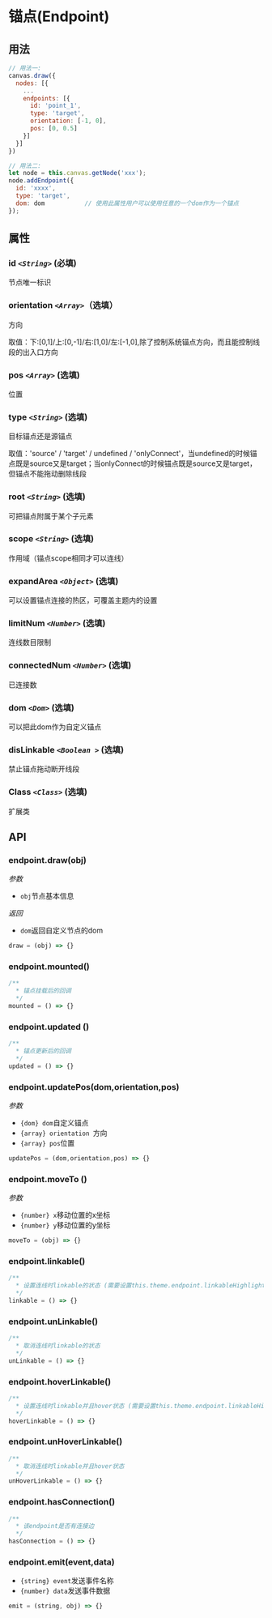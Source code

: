 # 锚点(Endpoint)

## 用法

```js
// 用法一:
canvas.draw({
  nodes: [{
    ...
    endpoints: [{
      id: 'point_1',
      type: 'target',
      orientation: [-1, 0],
      pos: [0, 0.5]
    }]
  }]
})

// 用法二:
let node = this.canvas.getNode('xxx');
node.addEndpoint({
  id: 'xxxx',
  type: 'target',
  dom: dom           // 使用此属性用户可以使用任意的一个dom作为一个锚点
});
```

## 属性

### id  _`<String>`_ (必填)

节点唯一标识

### orientation _`<Array>`_（选填）

方向

取值：下:[0,1]/上:[0,-1]/右:[1,0]/左:[-1,0],除了控制系统锚点方向，而且能控制线段的出入口方向

### pos _`<Array>`_ (选填)

位置

### type _`<String>`_ (选填)

目标锚点还是源锚点

取值：'source' / 'target' / undefined / 'onlyConnect'，当undefined的时候锚点既是source又是target；当onlyConnect的时候锚点既是source又是target，但锚点不能拖动删除线段

### root _`<String>`_ (选填)

可把锚点附属于某个子元素

### scope _`<String>`_ (选填)

作用域（锚点scope相同才可以连线）

### expandArea _`<Object>`_ (选填)

可以设置锚点连接的热区，可覆盖主题内的设置


### limitNum _`<Number>`_ (选填)

连线数目限制

### connectedNum _`<Number>`_ (选填)

已连接数

### dom _`<Dom>`_ (选填)

可以把此dom作为自定义锚点

### disLinkable _`<Boolean >`_ (选填)

禁止锚点拖动断开线段

### Class _`<Class>`_ (选填)

扩展类

## API

### endpoint.draw(obj)

*参数*

* `obj`节点基本信息

*返回*

* `dom`返回自定义节点的dom

```js
draw = (obj) => {}
```

### endpoint.mounted()

```js
/**
  * 锚点挂载后的回调
  */
mounted = () => {}
```

### endpoint.updated ()

```js
/**
  * 锚点更新后的回调
  */
updated = () => {}
```

### endpoint.updatePos(dom,orientation,pos)

*参数*

* `{dom} dom`自定义锚点
* `{array} orientation `方向
* `{array} pos`位置

```js
updatePos = (dom,orientation,pos) => {}
```

### endpoint.moveTo ()

*参数*

* `{number} x`移动位置的x坐标
* `{number} y`移动位置的y坐标

```js
moveTo = (obj) => {}
```

### endpoint.linkable()

```js
/**
  * 设置连线时linkable的状态 (需要设置this.theme.endpoint.linkableHighlight属性)
  */
linkable = () => {}
```

### endpoint.unLinkable()

```js
/**
  * 取消连线时linkable的状态
  */
unLinkable = () => {}
```

### endpoint.hoverLinkable()

```js
/**
  * 设置连线时linkable并且hover状态 (需要设置this.theme.endpoint.linkableHighlight属性)
  */
hoverLinkable = () => {}
```

### endpoint.unHoverLinkable()

```js
/**
  * 取消连线时linkable并且hover状态
  */
unHoverLinkable = () => {}
```

### endpoint.hasConnection()

```js
/**
  * 该endpoint是否有连接边
  */
hasConnection = () => {}
```

### endpoint.emit(event,data)

* `{string} event`发送事件名称
* `{number} data`发送事件数据

```js
emit = (string, obj) => {}
```

